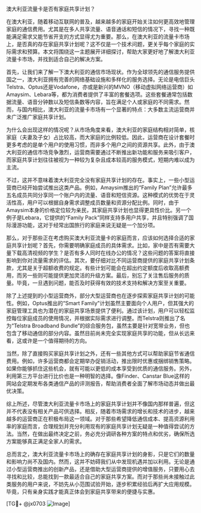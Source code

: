 澳大利亚流量卡是否有家庭共享计划？

在澳大利亚，随着移动互联网的普及，越来越多的家庭开始关注如何更高效地管理家庭的通信费用。尤其是在多人共享流量、语音通话和短信的情况下，寻找一种既能满足需求又能节省开支的方式显得尤为重要。那么，在澳大利亚的流量卡市场上，是否真的存在家庭共享计划呢？这不仅是一个技术问题，更关乎每个家庭的实际需求和预算。本文将围绕这一主题展开详细探讨，帮助大家更好地了解澳大利亚流量卡市场，并找到适合自己的解决方案。

首先，让我们来了解一下澳大利亚的通信市场现状。作为全球领先的通信服务提供国之一，澳大利亚拥有完善的网络基础设施和多样化的服务选择。无论是电信巨头Telstra、Optus还是Vodafone，亦或是新兴的MVNO（移动虚拟网络运营商）如Amaysim、Lebara等，都为消费者提供了丰富的套餐选项。这些套餐通常包括数据流量、语音分钟数以及短信条数等内容，旨在满足个人或家庭的不同需求。然而，与国内相比，澳大利亚的流量卡市场有一个显著的特点：大多数主流运营商并未广泛推广家庭共享计划。

为什么会出现这样的情况呢？从市场角度来看，澳大利亚的家庭结构相对简单，核家庭（夫妻及子女）占比较高，而大家庭的比例较低。因此，运营商在设计套餐时更多考虑的是单个用户的使用习惯，而非多个用户之间的资源共享。此外，由于澳大利亚的通信市场竞争激烈，运营商需要通过不断推出新功能和服务来吸引客户，而家庭共享计划往往被视为一种较为复杂且成本较高的服务模式，短期内难以成为主流。

不过，这并不意味着澳大利亚完全没有家庭共享计划的存在。事实上，一些小型运营商已经开始尝试推出这类产品。例如，Amaysim推出的“Family Plan”允许最多五名成员共同分享同一个账户内的流量、语音和短信资源。这种模式的优势在于灵活性高，用户可以根据自身需求调整成员数量和资源分配比例。同时，由于Amaysim本身的价格定位较为亲民，其家庭共享计划也显得更具性价比。另一个例子是Lebara，它提供的“Family Pack”同样支持多用户共享，并且特别强调了国际漫游功能，这对于经常出国旅行的家庭来说无疑是一个加分项。

那么，对于那些正在考虑购买澳大利亚流量卡的家庭而言，应该如何选择合适的家庭共享计划呢？首先，你需要明确家庭成员的具体需求。比如，家中是否有需要大量下载高清视频的学生？是否有多人同时在线办公的情况？这些问题的答案将直接影响到你对流量需求的评估。其次，要仔细对比不同运营商提供的家庭共享计划条款，尤其是关于超额收费的规定。有些计划可能会在超出约定额度后收取高额费用，而另一些则可能提供更加灵活的升级方案。最后，别忘了关注售后服务的质量。毕竟，一旦遇到问题，能否及时获得有效的技术支持和解决方案至关重要。

除了上述提到的小型运营商外，部分大型运营商也在逐步探索家庭共享计划的可能性。例如，Optus推出的“Smart Family”计划虽然主要面向个人用户，但其强大的家庭管理工具也为潜在的家庭共享场景提供了便利。通过该计划，用户可以轻松监控每位家庭成员的使用情况，并根据实际需求进行调整。而Telstra则推出了名为“Telstra Broadband Bundle”的综合服务包，虽然主要是针对宽带业务，但也包含了移动通信的部分内容。虽然目前尚未完全实现家庭共享的功能，但从长远来看，这或许是一个值得期待的方向。

当然，除了直接购买家庭共享计划之外，还有一些其他方式可以帮助家庭节省通信费用。例如，许多运营商都会定期举办促销活动，推出限时优惠或捆绑销售策略。如果你能够抓住这些机会，就有可能以更低的成本享受到优质的通信服务。另外，利用第三方平台进行比价也是一种明智的选择。像Finder、Canstar Blue这样的网站会定期发布各类通信产品的评测报告，帮助消费者全面了解市场动态并做出最优决策。

综上所述，尽管澳大利亚流量卡市场上的家庭共享计划并不像国内那样普遍，但这并不代表没有相关产品可供选择。相反，随着市场需求的增长和技术的进步，越来越多的运营商正在积极布局这一领域。对于那些希望降低通信成本、提高资源利用率的家庭而言，合理规划并充分利用现有的家庭共享计划无疑是一种值得尝试的方法。当然，在做出最终决定之前，务必充分调研各种方案的特点和优劣，确保所选方案能够真正满足全家人的需求。

总而言之，澳大利亚流量卡市场上的确存在家庭共享计划的身影，只是它们的数量和影响力尚不及国内。然而，这并不妨碍我们从中发现机遇并加以利用。无论是通过小型运营商推出的创新产品，还是借助大型运营商提供的增值服务，只要用心去寻找和比较，总能找到一款最适合自己的家庭共享方案。而对于那些尚未接触过此类服务的用户来说，不妨先从小范围试验开始，逐步积累经验后再扩大应用规模。毕竟，只有亲身实践才能真正体会到家庭共享带来的便捷与实惠。

[TG💪+ @jx0703 ![Image](https://github.com/user-attachments/assets/dbca1d08-cadb-493c-b0ec-ad6f7a83f270)]